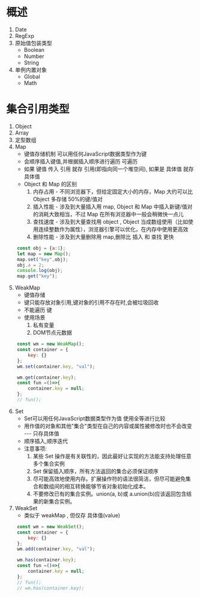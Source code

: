 # 概述

1. Date
2. RegExp
3. 原始值包装类型
    - Boolean
    - Number
    - String
4. 单例内置对象
    - Global
    - Math

# 集合引用类型
1. Object
2. Array
3. 定型数组
4. Map
    - 键值存储机制  可以用任何JavaScript数据类型作为键
    - 会顺序插入键值,并根据插入顺序进行遍历  可遍历
    - 如果 键值 传入 引用 就存 引用(即指向同一个堆空间), 如果是 具体值 就存 具体值
    - Object 和 Map 的区别
        1. 内存占用 - 不同浏览器下，但给定固定大小的内存，Map 大约可以比 Object 多存储 50%的键/值对
        2. 插入性能 - 涉及到大量插入用 map, Object 和 Map 中插入新键/值对的消耗大致相当，不过 Map 在所有浏览器中一般会稍微快一点儿
        3. 查找速度 - 涉及到大量查找用 object ,  Object 当成数组使用（比如使用连续整数作为属性），浏览器引擎可以优化，在内存中使用更高效
        4. 删除性能 - 涉及到大量删除用 map,删除比 插入 和 查找 更快
```javascript
    const obj = {a:1};
    let map = new Map();
    map.set("key",obj);
    obj.a = 2;
    console.log(obj);
    map.get("key");
```

5. WeakMap
    - 键值存储
    - 键只能存放对象引用,键对象的引用不存在时,会被垃圾回收  
    - 不能遍历 键
    - 使用场景
        1. 私有变量
        2. DOM节点元数据
``` javascript 
    const wm = new WeakMap();
    const container = { 
        key: {} 
    }; 
    wm.set(container.key, "val"); 

    wm.get(container.key);
    const fun =()=>{
        container.key = null;
    };
    // fun();
```
6. Set
    - Set可以用任何JavaScript数据类型作为值  使用全等进行比较
    - 用作值的对象和其他"集合"类型在自己的内容或属性被修改时也不会改变 --- 只存具体值
    - 顺序插入,顺序迭代
    - 注意事项:
        1. 某些 Set 操作是有关联性的，因此最好让实现的方法能支持处理任意多个集合实例
        2. Set 保留插入顺序，所有方法返回的集合必须保证顺序
        3. 尽可能高效地使用内存。扩展操作符的语法很简洁，但尽可能避免集合和数组间的相互转换能够节省对象初始化成本。
        4. 不要修改已有的集合实例。union(a, b)或 a.union(b)应该返回包含结果的新集合实例。
7. WeakSet
    - 类似于 weakMap , 但仅存 具体值(value) 
``` javascript 
    const wm = new WeakSet();
    const container = { 
        key: {} 
    }; 
    wm.add(container.key, "val"); 

    wm.has(container.key);
    const fun =()=>{
        container.key = null;
    };
    // fun();
    // wm.has(container.key);
```
